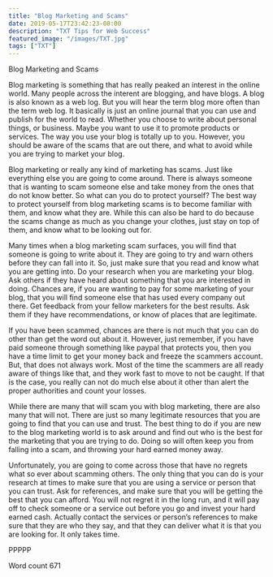```yaml
---
title: "Blog Marketing and Scams"
date: 2019-05-17T23:42:23-08:00
description: "TXT Tips for Web Success"
featured_image: "/images/TXT.jpg"
tags: ["TXT"]
---
```


Blog Marketing and Scams

Blog marketing is something that has really peaked an interest in the online world. Many people across the interent are blogging, and have blogs. A blog is also known as a web log. But you will hear the term blog more often than the term web log. It basically is just an online journal that you can use and publish for the world to read. Whether you choose to write about personal things, or business. Maybe you want to use it to promote products or services. The way you use your blog is totally up to you. However, you should be aware of the scams that are out there, and what to avoid while you are trying to market your blog.

Blog marketing or really any kind of marketing has scams. Just like everything else you are going to come around. There is always someone that is wanting to scam someone else and take money from the ones that do not know better. So what can you do to protect yourself? The best way to protect yourself from blog marketing scams is to become familiar with them, and know what they are. While this can also be hard to do because the scams change as much as you change your clothes, just stay on top of them, and know what to be looking out for.

Many times when a blog marketing scam surfaces, you will find that someone is going to write about it. They are going to try and warn others before they can fall into it. So, just make sure that you read and know what you are getting into. Do your research when you are marketing your blog. Ask others if they have heard about something that you are interested in doing. Chances are, if you are wanting to pay for some marketing of your blog, that you will find someone else that has used every company out there. Get feedback from your fellow marketers for the best results. Ask them if they have recommendations, or know of places that are legitimate. 

If you have been scammed, chances are there is not much that you can do other than get the word out about it. However, just remember, if you have paid someone through something like paypal that protects you, then you have a time limit to get your money back and freeze the scammers account. But, that does not always work. Most of the time the scammers are all ready aware of things like that, and they work fast to move to not be caught. If that is the case, you really can not do much else about it other than alert the proper authorities and count your losses.

While there are many that will scam you with blog marketing, there are also many that will not. There are just so many legitimate resources that you are going to find that you can use and trust. The best thing to do if you are new to the blog marketing world is to ask around and find out who is the best for the marketing that you are trying to do. Doing so will often keep you from falling into a scam, and throwing your hard earned money away.

Unfortunately, you are going to come across those that have no regrets what so ever about scamming others. The only thing that you can do is your research at times to make sure that you are using a service or person that you can trust. Ask for references, and make sure that you will be getting the best that you can afford. You will not regret it in the long run, and it will pay off to check someone or a service out before you go and invest your hard earned cash. Actually contact the services or person’s references to make sure that they are who they say, and that they can deliver what it is that you are looking for. It only takes time.

PPPPP

Word count 671
